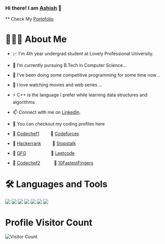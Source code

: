 ### Hi there! I am [Ashish][3] 👋

** Check My [Portofolio][4]

# 👨🏻‍💻 About Me
- 📈 I'm 4th year undergrad student at Lovely Professional University.
- 🔭 I’m currently pursuing B.Tech in Computer Science...
- 🌱 I’ve been doing some competitive programming for some time now...
- :movie_camera: I love watching movies and web series ...
- ⚡ C++ is the language I prefer while learning data structures and algorithms

- 📫 Connect with me on [LinkedIn][3].
- :gem: You can checkout my coding profiles here
- :beginner: [Codechef1][5]    &ensp; &ensp; :beginner: [Codeforces][6] 
- :beginner: [Hackerrank][7]  &ensp; &ensp;  :beginner: [Stopstalk][8] 
- :beginner: [GFG][9]   &ensp; &ensp; &ensp; &ensp; &ensp;&ensp;&ensp; :beginner: [Leetcode][10]
- :beginner: [Codechef2][11]   &ensp; &ensp; &ensp;&ensp; :beginner: [10FastestFingers][12] 

<!-- Actual text -->

<!-- You can find me on [![Twitter][1.2]][1]  -->

<!-- Icons -->

[1.2]: http://i.imgur.com/wWzX9uB.png (twitter icon without padding)
[3.2]: https://raw.githubusercontent.com/MartinHeinz/MartinHeinz/master/linkedin-3-16.png (LinkedIn icon without padding)

<!-- Links to your social media accounts -->

[1]: https://twitter.com/56Bhoya
[3]: https://www.linkedin.com/in/ashishbhoya/
[4]: https://ashishxbhoya.netlify.app/
[5]: https://www.codechef.com/users/ashishx11
[6]: https://codeforces.com/profile/11ashish11
[7]: https://www.hackerrank.com/ashishbhoya
[8]: https://www.stopstalk.com/user/profile/11ashish11
[9]: https://auth.geeksforgeeks.org/user/ashishbhoya/practice/
[10]: https://leetcode.com/11ashish11/
[11]: https://www.codechef.com/users/light_18
[12]: https://10fastfingers.com/user/2747932/



# 🛠 Languages and Tools
![](https://img.shields.io/badge/Language-C%2B%2B-brightgreen)
![](https://img.shields.io/badge/Databases-MySQL-informational?style=flat&logo=<LOGO_NAME>&logoColor=white&color=2bbc8a)
![](https://img.shields.io/badge/DS-CPP-informational?style=flat&logo=<LOGO_NAME>&logoColor=white&color=2bbc8a)
![](https://img.shields.io/badge/OS-Windows/Linux-informational?style=flat&logo=<LOGO_NAME>&logoColor=white&color=2bbc8a)
![](https://img.shields.io/badge/System-MS_Office-informational?style=flat&logo=<LOGO_NAME>&logoColor=white&color=2bbc8a)
![](https://img.shields.io/badge/Tools-VsCode-yellowgreen)
![](https://img.shields.io/badge/Tools-CodeBlocks-yellowgreen)


#                                                            Profile Visitor Count
![Visitor Count](https://profile-counter.glitch.me/{11Asish11}/count.svg)
